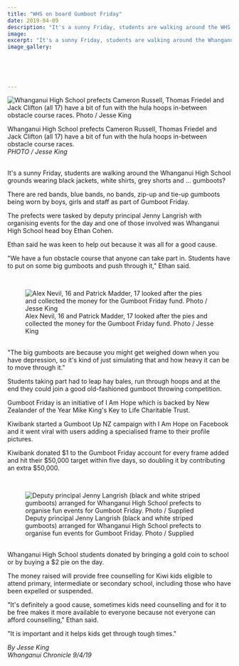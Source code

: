 ```yaml
---
title: "WHS on board Gumboot Friday"
date: 2019-04-09
description: "It's a sunny Friday, students are walking around the WHS grounds wearing white shirts, grey shorts and ... gumboots?"
image: 
excerpt: "It's a sunny Friday, students are walking around the Whanganui High School grounds wearing black jackets, white shirts, grey shorts and ... gumboots?"
image_gallery:
    
    
    
    
    
---
```


<p><img src="https://www.nzherald.co.nz/resizer/BLVpKJFGTNgv8W_9mW7czblJUDk=/620x349/smart/filters:quality(70)/arc-anglerfish-syd-prod-nzme.s3.amazonaws.com/public/KAWB34WZE5HCBD6JEMZ5X7SLMA.jpg" alt="Whanganui High School prefects Cameron Russell, Thomas Friedel and Jack Clifton (all 17) have a bit of fun with the hula hoops in-between obstacle course races. Photo / Jesse King " /></p>
<p><span>Whanganui High School prefects Cameron Russell, Thomas Friedel and Jack Clifton (all 17) have a bit of fun with the hula hoops in-between obstacle course races. <br /><em>PHOTO / Jesse King</em></span></p>
<p class="element element-paragraph"><br />It's a sunny Friday, students are walking around the Whanganui High School grounds wearing black jackets, white shirts, grey shorts and ... gumboots?</p>
<p class="element element-paragraph">There are red bands, blue bands, no bands, zip-up and tie-up gumboots being worn by boys, girls and staff as part of Gumboot Friday.</p>
<p class="element element-paragraph">The prefects were tasked by deputy principal Jenny Langrish with organising events for the day and one of those involved was Whanganui High School head boy Ethan Cohen.</p>
<p class="element element-paragraph">Ethan said he was keen to help out because it was all for a good cause.</p>
<p class="element element-paragraph">"We have a fun obstacle course that anyone can take part in. Students have to put on some big gumboots and push through it," Ethan said.</p>
<div class="element element-image">
<div class="fullscreen-btn svg-bg svg-gallery-fullscreen-icon">&nbsp;</div>
<figure><img id="" class="responsively-lazy inline-img loaded" src="https://www.nzherald.co.nz/resizer/EiqKIsACD-bLXlQbHVqbC33zU44=/620x465/smart/filters:quality(70)/arc-anglerfish-syd-prod-nzme.s3.amazonaws.com/public/K52A733J2NELBKCKZQH37G73YQ.jpg" alt="Alex Nevil, 16 and Patrick Madder, 17 looked after the pies and collected the money for the Gumboot Friday fund. Photo / Jesse King" data-srcset="//www.nzherald.co.nz/resizer/tgD4q_d3JimlZoB9ykJltSHKrhw=/320x240/smart/filters:quality(70)/arc-anglerfish-syd-prod-nzme.s3.amazonaws.com/public/K52A733J2NELBKCKZQH37G73YQ.jpg 320w,//www.nzherald.co.nz/resizer/LPnD3C6ZsQb46KJg5rVcg0AHHwI=/375x281/smart/filters:quality(70)/arc-anglerfish-syd-prod-nzme.s3.amazonaws.com/public/K52A733J2NELBKCKZQH37G73YQ.jpg 375w,//www.nzherald.co.nz/resizer/EiqKIsACD-bLXlQbHVqbC33zU44=/620x465/smart/filters:quality(70)/arc-anglerfish-syd-prod-nzme.s3.amazonaws.com/public/K52A733J2NELBKCKZQH37G73YQ.jpg 620w" /><figcaption><span>Alex Nevil, 16 and Patrick Madder, 17 looked after the pies and collected the money for the Gumboot Friday fund. Photo / Jesse King</span>
<div class="social-shares">&nbsp;</div>
</figcaption></figure></div>
<p class="element element-paragraph">"The big gumboots are because you might get weighed down when you have depression, so it's kind of just simulating that and how heavy it can be to move through it."</p>
<p class="element element-paragraph">Students taking part had to leap hay bales, run through hoops and at the end they could join a good old-fashioned gumboot throwing competition.</p>
<p class="element element-paragraph">Gumboot Friday is an initiative of I Am Hope which is backed by New Zealander of the Year Mike King's Key to Life Charitable Trust.</p>
<p class="element element-paragraph">Kiwibank started a Gumboot Up NZ campaign with I Am Hope on Facebook and it went viral with users adding a specialised frame to their profile pictures.</p>
<p class="element element-paragraph">Kiwibank donated $1 to the Gumboot Friday account for every frame added and hit their $50,000 target within five days, so doubling it by contributing an extra $50,000.</p>
<div class="element element-image">
<div class="fullscreen-btn svg-bg svg-gallery-fullscreen-icon">&nbsp;</div>
<figure><img id="" class="responsively-lazy inline-img loaded" src="https://www.nzherald.co.nz/resizer/5JeuIiLFUQrAPmwRX4LVNq_QBJs=/620x465/smart/filters:quality(70)/arc-anglerfish-syd-prod-nzme.s3.amazonaws.com/public/PG4WPD33EFH6POKIYKX2TEE4EA.jpg" alt="Deputy principal Jenny Langrish (black and white striped gumboots) arranged for Whanganui High School prefects to organise fun events for Gumboot Friday. Photo / Supplied" data-srcset="//www.nzherald.co.nz/resizer/aR_MizRTyWrsKb5CeOg_MqgqVQk=/320x240/smart/filters:quality(70)/arc-anglerfish-syd-prod-nzme.s3.amazonaws.com/public/PG4WPD33EFH6POKIYKX2TEE4EA.jpg 320w,//www.nzherald.co.nz/resizer/evNesYk3Rt4IhTZZM3fNKN0jTGg=/375x281/smart/filters:quality(70)/arc-anglerfish-syd-prod-nzme.s3.amazonaws.com/public/PG4WPD33EFH6POKIYKX2TEE4EA.jpg 375w,//www.nzherald.co.nz/resizer/5JeuIiLFUQrAPmwRX4LVNq_QBJs=/620x465/smart/filters:quality(70)/arc-anglerfish-syd-prod-nzme.s3.amazonaws.com/public/PG4WPD33EFH6POKIYKX2TEE4EA.jpg 620w" /><figcaption><span>Deputy principal Jenny Langrish (black and white striped gumboots) arranged for Whanganui High School prefects to organise fun events for Gumboot Friday. Photo / Supplied</span>
<div class="social-shares">&nbsp;</div>
</figcaption></figure></div>
<p class="element element-paragraph">Whanganui High School students donated by bringing a gold coin to school or by buying a $2 pie on the day.</p>
<p class="element element-paragraph">The money raised will provide free counselling for Kiwi kids eligible to attend primary, intermediate or secondary school, including those who have been expelled or suspended.</p>
<p class="element element-paragraph">"It's definitely a good cause, sometimes kids need counselling and for it to be free makes it more available to everyone because not everyone can afford counselling," Ethan said.</p>
<p class="element element-paragraph">"It is important and it helps kids get through tough times."</p>
<p class="element element-paragraph"><em>By Jesse King</em><br /><em>Whanganui Chronicle 9/4/19</em></p>

